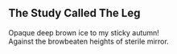 The Study Called The Leg
------------------------
Opaque deep brown ice to my sticky autumn!  
Against the browbeaten heights of sterile mirror.  
